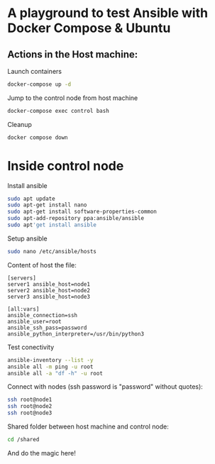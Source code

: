 # A playground to test Ansible with Docker Compose & Ubuntu

## Actions in the Host machine:

Launch containers
```bash
docker-compose up -d
```

Jump to the control node from host machine
```bash
docker-compose exec control bash
```

Cleanup
```bash
docker compose down
```

# Inside control node

Install ansible
```bash
sudo apt update
sudo apt-get install nano
sudo apt-get install software-properties-common
sudo apt-add-repository ppa:ansible/ansible
sudo apt'get install ansible
```

Setup ansible
```bash
sudo nano /etc/ansible/hosts
```

Content of host the file:
```
[servers]
server1 ansible_host=node1
server2 ansible_host=node2
server3 ansible_host=node3

[all:vars]
ansible_connection=ssh
ansible_user=root
ansible_ssh_pass=password
ansible_python_interpreter=/usr/bin/python3
```

Test conectivity
```bash
ansible-inventory --list -y
ansible all -m ping -u root
ansible all -a "df -h" -u root
```

Connect with nodes (ssh password is "password" without quotes):
```bash
ssh root@node1
ssh root@node2
ssh root@node3
```


Shared folder between host machine and control node:
```bash
cd /shared
```

And do the magic here!



